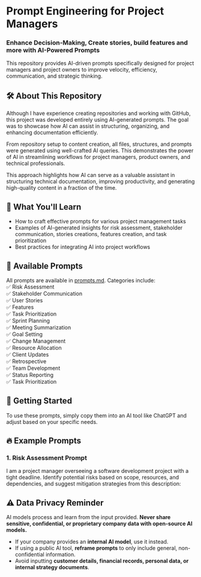 # Prompt Engineering for Project Managers 

### Enhance Decision-Making, Create stories, build features and more with AI-Powered Prompts   

This repository provides AI-driven prompts specifically designed for project managers and project owners to improve velocity, efficiency, communication, and strategic thinking.

## 🛠️ About This Repository  

Although I have experience creating repositories and working with GitHub, this project was developed entirely using AI-generated prompts. The goal was to showcase how AI can assist in structuring, organizing, and enhancing documentation efficiently.  

From repository setup to content creation, all files, structures, and prompts were generated using well-crafted AI queries. This demonstrates the power of AI in streamlining workflows for project managers, product owners, and technical professionals.  

This approach highlights how AI can serve as a valuable assistant in structuring technical documentation, improving productivity, and generating high-quality content in a fraction of the time.  

## 📌 What You'll Learn  
- How to craft effective prompts for various project management tasks  
- Examples of AI-generated insights for risk assessment, stakeholder communication, stories creations, features creation, and task prioritization 
- Best practices for integrating AI into project workflows

## 📂 Available Prompts  
All prompts are available in [prompts.md](prompts.md). Categories include:  
✅ Risk Assessment  
✅ Stakeholder Communication  
✅ User Stories  
✅ Features  
✅ Task Prioritization  
✅ Sprint Planning  
✅ Meeting Summarization  
✅ Goal Setting  
✅ Change Management  
✅ Resource Allocation  
✅ Client Updates  
✅ Retrospective  
✅ Team Development  
✅ Status Reporting  
✅ Task Prioritization  


## 🚀 Getting Started  
To use these prompts, simply copy them into an AI tool like ChatGPT and adjust based on your specific needs.  

## 🔥 Example Prompts  

### **1. Risk Assessment Prompt**  

I am a project manager overseeing a software development project with a tight deadline. Identify potential risks based on scope, resources, and dependencies, and suggest mitigation strategies from this description:

## ⚠️ Data Privacy Reminder  
AI models process and learn from the input provided. **Never share sensitive, confidential, or proprietary company data with open-source AI models.**  

- If your company provides an **internal AI model**, use it instead.  
- If using a public AI tool, **reframe prompts** to only include general, non-confidential information.  
- Avoid inputting **customer details, financial records, personal data, or internal strategy documents**.  
